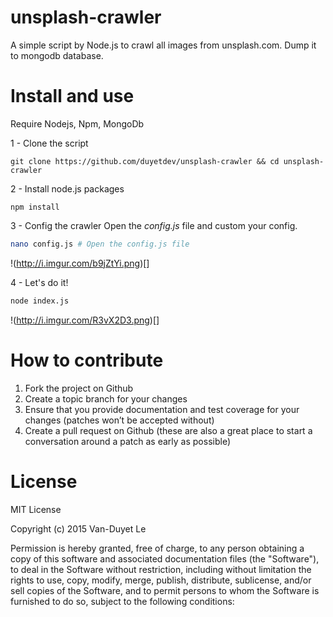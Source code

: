 # unsplash-crawler

A simple script by Node.js to crawl all images from unsplash.com. Dump it to mongodb database.

# Install and use

Require Nodejs, Npm, MongoDb

1 - Clone the script 
````
git clone https://github.com/duyetdev/unsplash-crawler && cd unsplash-crawler
````

2 - Install node.js packages
````
npm install
````

3 - Config the crawler
Open the *config.js* file and custom your config.
````sh
nano config.js # Open the config.js file 
````

!(http://i.imgur.com/b9jZtYi.png)[]

4 - Let's do it!
````sh
node index.js
````

!(http://i.imgur.com/R3vX2D3.png)[]

# How to contribute

1. Fork the project on Github
2. Create a topic branch for your changes
3. Ensure that you provide documentation and test coverage for your changes (patches won’t be accepted without)
4. Create a pull request on Github (these are also a great place to start a conversation around a patch as early as possible)

# License
MIT License

Copyright (c) 2015 Van-Duyet Le

Permission is hereby granted, free of charge, to any person obtaining a copy of this software and associated documentation files (the "Software"), to deal in the Software without restriction, including without limitation the rights to use, copy, modify, merge, publish, distribute, sublicense, and/or sell copies of the Software, and to permit persons to whom the Software is furnished to do so, subject to the following conditions:
